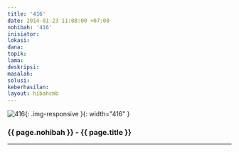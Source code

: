 ```yaml
---
title: '416'
date: 2014-01-23 11:08:00 +07:00
nohibah: '416'
inisiator: 
lokasi: 
dana: 
topik: 
lama: 
deskripsi: 
masalah: 
solusi: 
keberhasilan: 
layout: hibahcmb
---
```


![416](/static/img/hibahcmb/416.png){: .img-responsive }{: width="416" }

### {{ page.nohibah }} - {{ page.title }}

---
